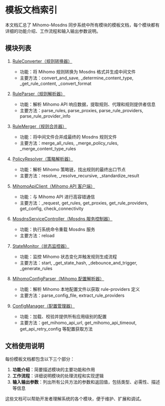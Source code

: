 # 模板文档索引

本文档汇总了 Mihomo-Mosdns 同步系统中所有模块的模板文档，每个模块都有详细的功能介绍、工作流程和输入输出参数说明。

## 模块列表

1. [RuleConverter（规则转换器）](RuleConverter模板文档.md)
   - 功能：将 Mihomo 规则转换为 Mosdns 格式并生成中间文件
   - 主要方法：convert_and_save, _determine_content_type, _get_rule_content, _convert_format

2. [RuleParser（规则解析器）](RuleParser模板文档.md)
   - 功能：解析 Mihomo API 响应数据，提取规则、代理和规则提供者信息
   - 主要方法：parse_rules, parse_proxies, parse_rule_providers, parse_rule_provider_info

3. [RuleMerger（规则合并器）](RuleMerger模板文档.md)
   - 功能：将中间文件合并成最终的 Mosdns 规则文件
   - 主要方法：merge_all_rules, _merge_policy_rules, _merge_content_type_rules

4. [PolicyResolver（策略解析器）](PolicyResolver模板文档.md)
   - 功能：解析 Mihomo 策略链，找出规则的最终出口节点
   - 主要方法：resolve, _resolve_recursive, _standardize_result

5. [MihomoApiClient（Mihomo API 客户端）](MihomoApiClient模板文档.md)
   - 功能：与 Mihomo API 进行高容错通信
   - 主要方法：_request, get_rules, get_proxies, get_rule_providers, get_config, check_connectivity

6. [MosdnsServiceController（Mosdns 服务控制器）](MosdnsServiceController模板文档.md)
   - 功能：执行系统命令重载 Mosdns 服务
   - 主要方法：reload

7. [StateMonitor（状态监控器）](StateMonitor模板文档.md)
   - 功能：监控 Mihomo 状态变化并触发规则生成流程
   - 主要方法：start, _get_state_hash, _debounce_and_trigger, _generate_rules

8. [MihomoConfigParser（Mihomo 配置解析器）](MihomoConfigParser模板文档.md)
   - 功能：解析 Mihomo 本地配置文件以获取 rule-providers 定义
   - 主要方法：parse_config_file, extract_rule_providers

9. [ConfigManager（配置管理器）](ConfigManager模板文档.md)
   - 功能：加载、校验并提供所有应用级别的配置
   - 主要方法：get_mihomo_api_url, get_mihomo_api_timeout, get_api_retry_config 等配置获取方法

## 文档使用说明

每份模板文档都包含以下三个部分：

1. **功能介绍**：简要描述模块的主要功能和作用
2. **工作流程**：详细说明模块的处理流程和实现逻辑
3. **输入输出参数**：列出所有公共方法的参数和返回值，包括类型、必需性、描述等信息

这些文档可以帮助开发者理解系统的各个模块，便于维护、扩展和调试。